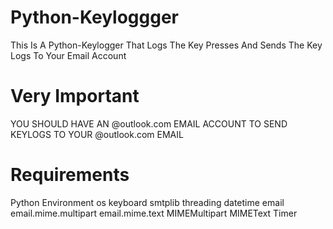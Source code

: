 # Python-Keyloggger
This Is A Python-Keylogger That Logs The Key Presses And Sends The Key Logs To Your Email Account

# Very Important
YOU SHOULD HAVE AN @outlook.com EMAIL ACCOUNT TO SEND KEYLOGS TO YOUR @outlook.com EMAIL

# Requirements
Python Environment
os
keyboard
smtplib
threading
datetime
email
email.mime.multipart
email.mime.text
MIMEMultipart
MIMEText
Timer
